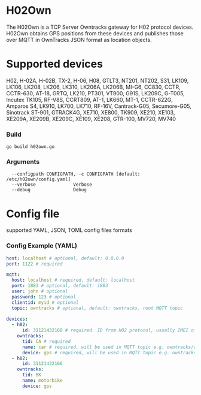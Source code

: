 # H02Own

The H02Own is a TCP Server Owntracks gateway for H02 protocol devices.  
H02Own obtains GPS positions from these devices and publishes those over MQTT in OwnTracks JSON format as location objects.

# Supported devices
H02, H-02A, H-02B, TX-2, H-06, H08, GTLT3, NT201, NT202, S31, LK109, LK106, LK208, LK206, LK310, LK206A, LK206B, MI-G6, CC830, CCTR, CCTR-630, AT-18, GRTQ, LK210, PT301, VT900, G91S, LK209C, G-T005, Incutex TK105, RF-V8S, CCRT809, AT-1, LK660, MT-1, CCTR-622G, Amparos S4, LK910, LK700, LK710, RF-16V, Cantrack-G05, Secumore-G05, Sinotrack ST-901, GTRACK4G, XE710, XE800, TK909, XE210, XE103, XE209A, XE209B, XE209C, XE109, XE208, GTR-100, MV720, MV740 

### Build
	go build h02own.go

### Arguments
```
  --configpath CONFIGPATH, -c CONFIGPATH [default: /etc/h02own/config.yaml]
  --verbose              Verbose
  --debug                Debug
```

# Config file
supported YAML, JSON, TOML config files formats

### Config Example (YAML)
```yaml
host: localhost # optional, default: 0.0.0.0 
port: 1122 # required

mqtt:
  host: localhost # required, default: localhost
  port: 1883 # optional, default: 1883
  user: john # optional
  password: 123 # optional
  clientid: myid # optional
  topic: owntracks # optional, default: owntracks. root MQTT topic
  
devices:
  - h02:
      id: 31121432168 # required. ID from H02 protocol, usually IMEI of device
    owntracks:
      tid: CA # required
      name: car # required, will be used in MQTT topic e.g. owntracks/car/gps
      device: gps # required, will be used in MQTT topic e.g. owntracks/car/gps
  - h02:
      id: 31121432166
    owntracks:
      tid: BK
      name: motorbike
      device: gps

```
